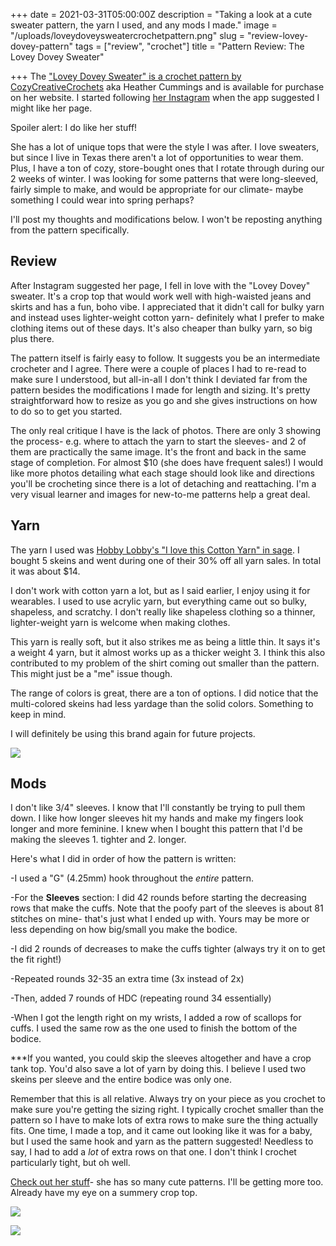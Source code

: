 +++
date = 2021-03-31T05:00:00Z
description = "Taking a look at a cute sweater pattern, the yarn I used, and any mods I made."
image = "/uploads/loveydoveysweatercrochetpattern.png"
slug = "review-lovey-dovey-pattern"
tags = ["review", "crochet"]
title = "Pattern Review: The Lovey Dovey Sweater"

+++
The ["Lovey Dovey Sweater" is a crochet pattern by CozyCreativeCrochets](https://www.cozycreativecrochets.com/product-page/the-lovey-dovey-sweater-crochet-pattern) aka Heather Cummings and is available for purchase on her website. I started following [her Instagram](https://www.instagram.com/cozycreativecrochets/) when the app suggested I might like her page.

Spoiler alert: I do like her stuff!

She has a lot of unique tops that were the style I was after. I love sweaters, but since I live in Texas there aren't a lot of opportunities to wear them. Plus, I have a ton of cozy, store-bought ones that I rotate through during our 2 weeks of winter. I was looking for some patterns that were long-sleeved, fairly simple to make, and would be appropriate for our climate- maybe something I could wear into spring perhaps?

I'll post my thoughts and modifications below. I won't be reposting anything from the pattern specifically.

## Review

After Instagram suggested her page, I fell in love with the "Lovey Dovey" sweater. It's a crop top that would work well with high-waisted jeans and skirts and has a fun, boho vibe. I appreciated that it didn't call for bulky yarn and instead uses lighter-weight cotton yarn- definitely what I prefer to make clothing items out of these days. It's also cheaper than bulky yarn, so big plus there.

The pattern itself is fairly easy to follow. It suggests you be an intermediate crocheter and I agree. There were a couple of places I had to re-read to make sure I understood, but all-in-all I don't think I deviated far from the pattern besides the modifications I made for length and sizing. It's pretty straightforward how to resize as you go and she gives instructions on how to do so to get you started.

The only real critique I have is the lack of photos. There are only 3 showing the process- e.g. where to attach the yarn to start the sleeves- and 2 of them are practically the same image. It's the front and back in the same stage of completion. For almost $10 (she does have frequent sales!) I would like more photos detailing what each stage should look like and directions you'll be crocheting since there is a lot of detaching and reattaching. I'm a very visual learner and images for new-to-me patterns help a great deal.

## Yarn

The yarn I used was [Hobby Lobby's "I love this Cotton Yarn" in sage](https://www.hobbylobby.com/Yarn-Needle-Art/Yarn/Sage-I-Love-This-Cotton-Yarn/p/36185). I bought 5 skeins and went during one of their 30% off all yarn sales. In total it was about $14.

I don't work with cotton yarn a lot, but as I said earlier, I enjoy using it for wearables. I used to use acrylic yarn, but everything came out so bulky, shapeless, and scratchy. I don't really like shapeless clothing so a thinner, lighter-weight yarn is welcome when making clothes.

This yarn is really soft, but it also strikes me as being a little thin. It says it's a weight 4 yarn, but it almost works up as a thicker weight 3. I think this also contributed to my problem of the shirt coming out smaller than the pattern. This might just be a "me" issue though.

The range of colors is great, there are a ton of options. I did notice that the multi-colored skeins had less yardage than the solid colors. Something to keep in mind.

I will definitely be using this brand again for future projects.

![](/uploads/lovedoveycrochet.jpg)

## Mods

I don't like 3/4" sleeves. I know that I'll constantly be trying to pull them down. I like how longer sleeves hit my hands and make my fingers look longer and more feminine. I knew when I bought this pattern that I'd be making the sleeves 1. tighter and 2. longer.

Here's what I did in order of how the pattern is written:

\-I used a "G" (4.25mm) hook throughout the _entire_ pattern.

\-For the **Sleeves** section: I did 42 rounds before starting the decreasing rows that make the cuffs. Note that the poofy part of the sleeves is about 81 stitches on mine- that's just what I ended up with. Yours may be more or less depending on how big/small you make the bodice.

\-I did 2 rounds of decreases to make the cuffs tighter (always try it on to get the fit right!)

\-Repeated rounds 32-35 an extra time (3x instead of 2x)

\-Then, added 7 rounds of HDC (repeating round 34 essentially)

\-When I got the length right on my wrists, I added a row of scallops for cuffs. I used the same row as the one used to finish the bottom of the bodice.

\***If you wanted, you could skip the sleeves altogether and have a crop tank top. You'd also save a lot of yarn by doing this. I believe I used two skeins per sleeve and the entire bodice was only one.

Remember that this is all relative. Always try on your piece as you crochet to make sure you're getting the sizing right. I typically crochet smaller than the pattern so I have to make lots of extra rows to make sure the thing actually fits. One time, I made a top, and it came out looking like it was for a baby, but I used the same hook and yarn as the pattern suggested! Needless to say, I had to add a _lot_ of extra rows on that one. I don't think I crochet particularly tight, but oh well.

[Check out her stuff](https://www.cozycreativecrochets.com/)- she has so many cute patterns. I'll be getting more too. Already have my eye on a summery crop top.

![](/uploads/lovedoveycrochet_2.jpg)

![](/uploads/lovedoveycrochet_1.jpg)